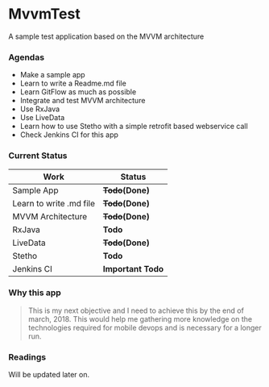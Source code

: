 # MvvmTest
A sample test application based on the MVVM architecture

### Agendas
- Make a sample app
- Learn to write a Readme.md file
- Learn GitFlow as much as possible
- Integrate and test MVVM architecture
- Use RxJava
- Use LiveData
- Learn how to use Stetho with a simple retrofit based webservice call
- Check Jenkins CI for this app

### Current Status
| Work | Status |
|------|--------|
|Sample App|**~~Todo~~(Done)**|
|Learn to write .md file|**~~Todo~~(Done)**|
|MVVM Architecture|**~~Todo~~(Done)**|
|RxJava|**Todo**|
|LiveData|**~~Todo~~(Done)**|
|Stetho|**Todo**|
|Jenkins CI|**Important Todo**|

### Why this app
> This is my next objective and I need to achieve this by the end of march, 2018.
> This would help me gathering more knowledge on the technologies required for 
> mobile devops and is necessary for a longer run.

### Readings
Will be updated later on.
